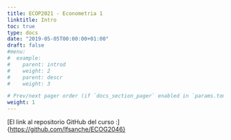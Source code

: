 ```yaml
---
title: ECOP2021 - Econometria 1
linktitle: Intro
toc: true
type: docs
date: "2019-05-05T00:00:00+01:00"
draft: false
#menu:
#  example:
#    parent: introd
#    weight: 2
#    parent: descr
#    weight: 3

# Prev/next pager order (if `docs_section_pager` enabled in `params.toml`)
weight: 1
---
```


[El link al repositorio GitHub del curso :]{https://github.com/lfsanche/ECOG2046}

